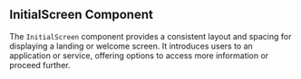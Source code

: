 ## InitialScreen Component

The `InitialScreen` component provides a consistent layout and spacing for displaying a landing or welcome screen. It introduces users to an application or service, offering options to access more information or proceed further.
